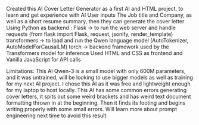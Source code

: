 Created this AI Cover Letter Generator as a first AI and HTML project, to learn and get experience with AI
User inputs The Job title and Company, as well as a short resume summary, then they can generate the cover letter
Using Python as backend :
Flask → to run the web server and handle requests (from flask import Flask, request, jsonify, render_template)
transformers → to load and run the Qwen language model (AutoTokenizer, AutoModelForCausalLM)
torch → backend framework used by the Transformers model for inference
Used HTML and CSS as frontend and Vanilla JavaScript for API calls

Limitations: This AI Qwen-3 is a small model with only 600M parameters, and it was untrained, will be looking to use bigger models as well as training for my next AI project.
I chose this AI as it was free and lightweight enough for my laptop to host locally.
This AI has some common errors generating cover letters, it spits out some weird brackets and has weird text document formatting thrown in at the beginning. Then it finds its footing and begins writing properly with some small errors. 
Will learn more about prompt engineering next time to avoid this result.
